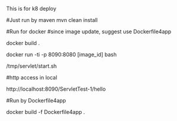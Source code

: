 This is for k8 deploy

#Just run by maven
mvn clean install


#Run for docker
#since image update, suggest use Dockerfile4app 

docker build .

docker run -ti -p 8090:8080 [image_id] bash

/tmp/servlet/start.sh

#http access in local

http://localhost:8090/ServletTest-1/hello


#Run by Dockerfile4app

docker build -f Dockerfile4app .


